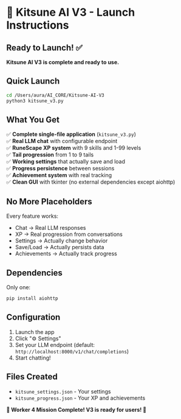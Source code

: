 # 🦊 Kitsune AI V3 - Launch Instructions

## Ready to Launch! ✅

**Kitsune AI V3 is complete and ready to use.**

## Quick Launch

```bash
cd /Users/aura/AI_CORE/Kitsune-AI-V3
python3 kitsune_v3.py
```

## What You Get

✅ **Complete single-file application** (`kitsune_v3.py`)  
✅ **Real LLM chat** with configurable endpoint  
✅ **RuneScape XP system** with 9 skills and 1-99 levels  
✅ **Tail progression** from 1 to 9 tails  
✅ **Working settings** that actually save and load  
✅ **Progress persistence** between sessions  
✅ **Achievement system** with real tracking  
✅ **Clean GUI** with tkinter (no external dependencies except aiohttp)  

## No More Placeholders

Every feature works:
- Chat → Real LLM responses
- XP → Real progression from conversations  
- Settings → Actually change behavior
- Save/Load → Actually persists data
- Achievements → Actually track progress

## Dependencies

Only one:
```bash
pip install aiohttp
```

## Configuration

1. Launch the app
2. Click "⚙️ Settings" 
3. Set your LLM endpoint (default: `http://localhost:8000/v1/chat/completions`)
4. Start chatting!

## Files Created

- `kitsune_settings.json` - Your settings
- `kitsune_progress.json` - Your XP and achievements

**🎊 Worker 4 Mission Complete! V3 is ready for users! 🎊**
